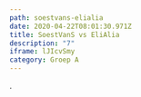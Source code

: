 ```yaml
---
path: soestvans-elialia
date: 2020-04-22T08:01:30.971Z
title: SoestVanS vs EliAlia
description: "7"
iframe: lJIcvSmy
category: Groep A
---
```

.